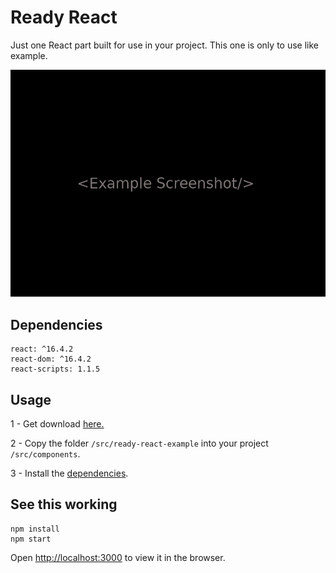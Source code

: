 # Ready React

Just one React part built for use in your project.
This one is only to use like example.

<p align='center'><img src='screenshot.png' width='560' alt=''></p>


## Dependencies

    react: ^16.4.2
    react-dom: ^16.4.2
    react-scripts: 1.1.5


## Usage

1 - Get download [here.]()

2 - Copy the folder `/src/ready-react-example` into your project `/src/components`.

3 - Install the [dependencies](#dependencies).


## See this working

    npm install
    npm start

Open [http://localhost:3000](http://localhost:3000) to view it in the browser.